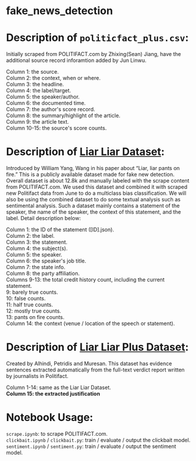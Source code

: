 # fake_news_detection

Description of `politicfact_plus.csv`:
=====================================================================
Initially scraped from POLITIFACT.com by Zhixing(Sean) Jiang, have the additional source record inforamtion added by Jun Linwu.

Column 1: the source. <br />
Column 2: the context, when or where. <br />
Column 3: the headline. <br />
Column 4: the label/target. <br />
Column 5: the speaker/author. <br />
Column 6: the documented time. <br />
Column 7: the author's score record. <br />
Column 8: the summary/highlight of the article. <br />
Column 9: the article text. <br />
Column 10-15: the source's score counts. <br />


Description of [Liar Liar Dataset](https://arxiv.org/pdf/1705.00648.pdf): <br />
=====================================================================
Introduced by William Yang, Wang in his paper about “Liar, liar pants on fire.” This is a publicly available dataset made for fake new detection. Overall dataset is about 12.8k and manually labeled with the scrape content from POLITIFACT.com. We used this dataset and combined it with scraped new Politifact data from June to do a multiclass bias classification. We will also be using the combined dataset to do some textual analysis such as sentimental analysis. Such a dataset mainly contains a statement of the speaker, the name of the speaker, the context of this statement, and the label. Detail description below:

Column 1: the ID of the statement ([ID].json).<br />
Column 2: the label.<br />
Column 3: the statement.<br />
Column 4: the subject(s).<br />
Column 5: the speaker.<br />
Column 6: the speaker's job title.<br />
Column 7: the state info.<br />
Column 8: the party affiliation.<br />
Columns 9-13: the total credit history count, including the current statement.<br />
  9: barely true counts.<br />
  10: false counts.<br />
  11: half true counts.<br />
  12: mostly true counts.<br />
  13: pants on fire counts.<br />
Column 14: the context (venue / location of the speech or statement).<br />


Description of [Liar Liar Plus Dataset](https://github.com/Tariq60/LIAR-PLUS): <br />
=====================================================================
Created by Alhindi, Petridis and Muresan. This dataset has evidence sentences extracted automatically from the full-text verdict report written by journalists in Politifact. 

Column 1-14: same as the Liar Liar Dataset. <br />
**Column 15: the extracted justification** <br />


Notebook Usage:
=====================================================================
`scrape.ipynb`: to scrape POLITIFACT.com. <br />
`clickbait.ipynb` / `clickbait.py`: train / evaluate / output the clickbait model. <br />
`sentiment.ipynb` / `sentiment.py`: train / evaluate / output the sentiment model. <br />
